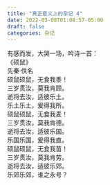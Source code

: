 ```yaml
---
title: "真正意义上的杂记 4"
date: 2022-03-08T01:08:57-05:00
draft: false
categories: 杂记
---
```


有感而发，大哭一场，吟诗一首：  
《硕鼠》  
先秦·佚名  
硕鼠硕鼠，无食我黍！  
三岁贯汝，莫我肯顾。  
逝将去汝，适彼乐土。  
乐土乐土，爰得我所。  
硕鼠硕鼠，无食我麦！  
三岁贯汝，莫我肯德。  
逝将去汝，适彼乐国。  
乐国乐国，爰得我直。  
硕鼠硕鼠，无食我苗！  
三岁贯汝，莫我肯劳。  
逝将去汝，适彼乐郊。  
乐郊乐郊，谁之永号？